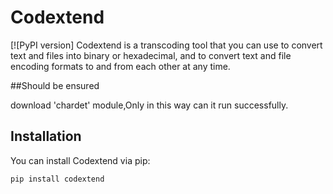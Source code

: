 # Codextend

[![PyPI version]
Codextend is a transcoding tool that you can use to convert text and files into binary or hexadecimal, and to convert text and file encoding formats to and from each other at any time.

##Should be ensured

download 'chardet' module,Only in this way can it run successfully.

## Installation

You can install Codextend via pip:

```bash
pip install codextend